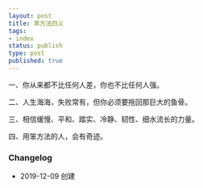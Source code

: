 ```yaml
--- 
layout: post
title: 笨方法四义
tags: 
- index
status: publish
type: post
published: true
---
```



一、你从来都不比任何人差，你也不比任何人强。

二、人生海海，失败常有，但你必须要拖回那巨大的鱼骨。

三、相信缓慢、平和、踏实、冷静、韧性、细水流长的力量。

四、用笨方法的人，会有奇迹。


### Changelog

- 2019-12-09 创建